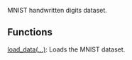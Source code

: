 
MNIST handwritten digits dataset.
## Functions
[load_data(...)](https://www.tensorflow.org/api_docs/python/tf/keras/datasets/mnist/load_data): Loads the MNIST dataset.

